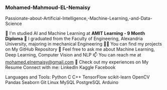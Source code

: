 ### Mohamed-Mahmoud-EL-Nemaisy
Passionate-about-Artificial-Intelligence,-Machine-Learning,-and-Data-Science

🔭 I'm studied AI and Machine Learning at **AMIT Learning - 9 Month Diploma**
📝 I graduated from the Faculty of Engineering, Alexandria University, majoring in mechanical Engineering
👨‍💻 You can find my projects on My GitHub Repository
💬 Feel free to ask me about Machine Learning, Deep Learning, Computer Vision and NLP
📫 You can reach me at [mohamed.elnemaisy@gmail.com](mohamed.elnemaisy@gmail.com)
📄 Check out my experiences on My Resume
Connect with me:
LinkedIn Kaggle Facebook

Languages and Tools:
Python C C++ TensorFlow scikit-learn OpenCV Pandas Seaborn Git Linux MySQL PostgreSQL Arduino

